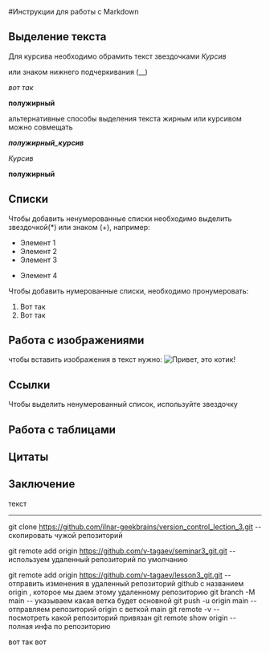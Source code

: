 #Инструкции для работы с Markdown

## Выделение текста
Для курсива необходимо обрамить текст звездочками
*Курсив*

или знаком нижнего подчеркивания (__)

_вот так_

**полужирный**

 альтернативные способы выделения текста жирным или курсивом можно совмещать

_**полужирный_курсив**_

*Курсив*

**полужирный**

## Списки

Чтобы добавить ненумерованные списки необходимо выделить звездочкой(*) или знаком (+), например:
* Элемент 1
* Элемент 2
* Элемент 3
+ Элемент 4

Чтобы добавить нумерованные списки, необходимо пронумеровать:
1. Вот так
2. Вот так 

## Работа с изображениями
чтобы вставить изображения в текст нужно:
![Привет, это котик!](catphoto0521.jpg)

## Ссылки
Чтобы выделить ненумерованный список, используйте звездочку

## Работа с таблицами

## Цитаты

## Заключение

текст



----------------------------------------------------------------------------------------------------------
git clone https://github.com/ilnar-geekbrains/version_control_lection_3.git -- скопировать чужой репозиторий

git remote add origin https://github.com/v-tagaev/seminar3_git.git -- используем удаленный репозиторий по умолчанию

git remote add origin https://github.com/v-tagaev/lesson3_git.git  -- отправить изменения в удаленный
репозиторий github с названием origin , которое мы даем этому удаленному репозиторию
git branch -M main -- указываем какая ветка будет основной
git push -u origin main -- отправляем репозиторий origin с веткой main
git remote -v -- посмотреть какой репозиторий привязан
git remote show origin -- полная инфа по репозиторию

вот так вот 
